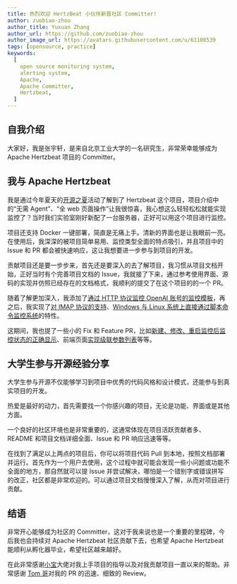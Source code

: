 ```yaml
---
title: 热烈欢迎 HertzBeat 小伙伴新晋社区 Committer!
author: zuobiao-zhou
author_title: Yuxuan Zhang
author_url: https://github.com/zuobiao-zhou
author_image_url: https://avatars.githubusercontent.com/u/61108539
tags: [opensource, practice]
keywords:
  [
    open source monitoring system,
    alerting system,
    Apache,
    Apache Committer,
    Hertzbeat,
  ]
---
```


## 自我介绍

大家好，我是张宇轩，是来自北京工业大学的一名研究生，非常荣幸能够成为 Apache Hertzbeat 项目的 Committer。

## 我与 Apache Hertzbeat

我是通过今年夏天的[开源之夏](https://summer-ospp.ac.cn/)活动了解到了 Hertzbeat 这个项目，项目介绍中的“无需 Agent”、“全 web 页面操作”让我很惊喜，我心想这么轻轻松松就能实现监控了？当时我们实验室刚好新配了一台服务器，正好可以用这个项目进行监控。

项目还支持 Docker 一键部署，简直是无痛上手。清新的界面也是让我眼前一亮。在使用后，我深深的被项目简单易用、监控类型全面的特点吸引，并且项目中的 Issue 和 PR 都会被快速响应，这让我想要进一步参与到项目的开发。

贡献项目还是要一步步来，首先还是要深入的去了解项目，我习惯从项目文档开始，正好当时有个完善项目文档的 Issue，我就接了下来，通过参考使用界面、源码的实现并仿照已经存在的文档格式，我顺利的提交了在这个项目的的一个 PR。

随着了解更加深入，我添加了[通过 HTTP 协议监控 OpenAI 账号的监控模板](https://github.com/apache/hertzbeat/pull/1947)，再之后，我实现了[对 IMAP 协议的支持](https://github.com/apache/hertzbeat/pull/2059)、[Windows 与 Linux 系统上直接通过脚本命令监控系统](https://github.com/apache/hertzbeat/pull/2313)的特性。

这期间，我也提了一些小的 Fix 和 Feature PR，比如[新建、修改、重启监控后监控状态的正确显示](https://github.com/apache/hertzbeat/pull/2065)、前端页面[实现级联参数列表](https://github.com/apache/hertzbeat/pull/1978)等等。

## 大学生参与开源经验分享

大学生参与开源不仅能够学习到项目中优秀的代码风格和设计模式，还能参与到真实项目的开发。

热爱是最好的动力，首先需要找一个你感兴趣的项目，无论是功能、界面或是其他方面。

一个良好的社区环境也是非常重要的，这通常体现在项目活跃贡献者多、README 和项目文档详细全面、Issue 和 PR 响应迅速等等。

在找到了满足以上两点的项目后，你可以将项目代码 Pull 到本地，按照文档部署并运行。首先作为一个用户去使用，这个过程中就可能会发现一些小问题或功能不全面的地方，那自然就可以提 Issue 并尝试解决，哪怕是一个错别字或错误拼写的改正，社区都是非常欢迎的。可以通过项目文档慢慢深入了解，从而对项目进行贡献。

## 结语

非常开心能够成为社区的 Committer，这对于我来说也是一个重要的里程碑，今后我也会持续对 Apache Hertzbeat 社区贡献下去，也希望 Apache Hertzbeat 能顺利从孵化器毕业，希望社区越来越好。

在此非常感谢[小宝](https://github.com/TJxiaobao)大佬对我上手项目的指导以及对我贡献项目一直以来的帮助。非常感谢 [Tom 哥](https://github.com/tomsun28)对我的 PR 的迅速、细致的 Review。
